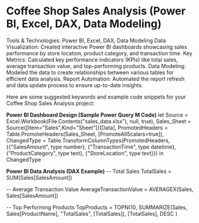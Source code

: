 # Coffee Shop Sales Analysis (Power BI, Excel, DAX, Data Modeling)
Tools & Technologies: Power BI, Excel, DAX, Data Modeling
Data Visualization: Created interactive Power BI dashboards showcasing sales performance by store location, product category, and transaction time.
Key Metrics: Calculated key performance indicators (KPIs) like total sales, average transaction value, and top-performing products.
Data Modeling: Modeled the data to create relationships between various tables for efficient data analysis.
Report Automation: Automated the report refresh and data update process to ensure up-to-date insights.



Here are some suggested keywords and example code snippets for your Coffee Shop Sales Analysis project:

**Power BI Dashboard Design (Sample Power Query M Code)**
let
    Source = Excel.Workbook(File.Contents("sales_data.xlsx"), null, true),
    Sales_Sheet = Source{[Item="Sales",Kind="Sheet"]}[Data],
    PromotedHeaders = Table.PromoteHeaders(Sales_Sheet, [PromoteAllScalars=true]),
    ChangedType = Table.TransformColumnTypes(PromotedHeaders,{{"SalesAmount", type number}, {"TransactionTime", type datetime}, {"ProductCategory", type text}, {"StoreLocation", type text}})
in
    ChangedType

**Power BI Data Analysis (DAX Example)**
-- Total Sales
TotalSales = SUM(Sales[SalesAmount])

-- Average Transaction Value
AverageTransactionValue = AVERAGEX(Sales, Sales[SalesAmount])

-- Top Performing Products
TopProducts = 
    TOPN(10, 
        SUMMARIZE(Sales, Sales[ProductName], "TotalSales", [TotalSales]), 
        [TotalSales], 
        DESC
    )

